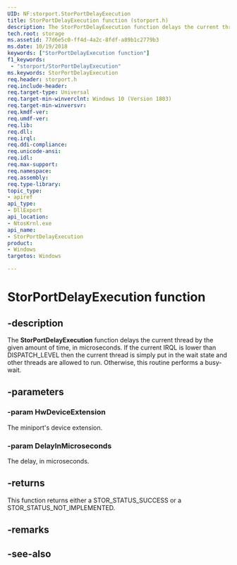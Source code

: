 ```yaml
---
UID: NF:storport.StorPortDelayExecution
title: StorPortDelayExecution function (storport.h)
description: The StorPortDelayExecution function delays the current thread by the given amount of time, in microseconds. If the current IRQL is lower than DISPATCH_LEVEL then the current thread is simply put in the wait state and other threads are allowed to run. Otherwise, this routine performs a busy-wait.
tech.root: storage
ms.assetid: 77d6e5c0-ff4d-4a2c-8fdf-a89b1c2779b3
ms.date: 10/19/2018
keywords: ["StorPortDelayExecution function"]
f1_keywords:
 - "storport/StorPortDelayExecution"
ms.keywords: StorPortDelayExecution
req.header: storport.h
req.include-header:
req.target-type: Universal
req.target-min-winverclnt: Windows 10 (Version 1803)
req.target-min-winversvr:
req.kmdf-ver:
req.umdf-ver:
req.lib:
req.dll:
req.irql: 
req.ddi-compliance:
req.unicode-ansi:
req.idl:
req.max-support:
req.namespace:
req.assembly:
req.type-library: 
topic_type: 
- apiref
api_type: 
- DllExport
api_location: 
- NtosKrnl.exe
api_name: 
- StorPortDelayExecution
product:
- Windows
targetos: Windows

---
```


# StorPortDelayExecution function


## -description

The **StorPortDelayExecution** function delays the current thread by the given amount of time, in microseconds. If the current IRQL is lower than DISPATCH_LEVEL then the current thread is simply put in the wait state and other threads are allowed to run. Otherwise, this routine performs a busy-wait.

## -parameters

### -param HwDeviceExtension

The miniport's device extension.

### -param DelayInMicroseconds

The delay, in microseconds.

## -returns

This function returns either a STOR_STATUS_SUCCESS or a STOR_STATUS_NOT_IMPLEMENTED.

## -remarks

## -see-also
